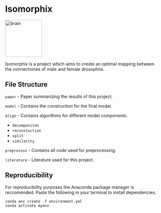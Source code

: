 # Isomorphix

<img src="https://github.com/user-attachments/assets/dfe4bb8e-b1cd-40c5-8a35-56161c893f3b" alt="brain" width="120" />


Isomorphix is a project which aims to create an optimal mapping between the connectomes of male and female drosophila. 
## File Structure 
`paper` - Paper summarizing the results of this project.

`model` - Contains the construction for the final model.

`align` - Contains algorithms for different model components. 
  - `decompositon`
  - `reconstuction`
  - `split`
  - `similarity`
    
`preprocess` - Contains all code used for preprocessing. 

`literature` - Literature used for this project. 

## Reproducibility
For reproducibility purposes the Anaconda package manager is reccomended. 
Paste the following in your terminal to install dependencies. 
```
conda env create -f environment.yml
conda activate myenv
```
